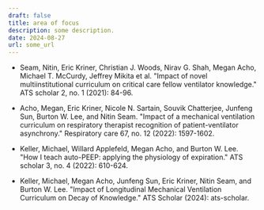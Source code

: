 ```yaml
---
draft: false
title: area of focus
description: some description.
date: 2024-08-27
url: some_url
---
```


- Seam, Nitin, Eric Kriner, Christian J. Woods, Nirav G. Shah, Megan Acho, Michael T. McCurdy, Jeffrey Mikita et al. "Impact of novel multiinstitutional curriculum on critical care fellow ventilator knowledge." ATS scholar 2, no. 1 (2021): 84-96. 

- Acho, Megan, Eric Kriner, Nicole N. Sartain, Souvik Chatterjee, Junfeng Sun, Burton W. Lee, and Nitin Seam. "Impact of a mechanical ventilation curriculum on respiratory therapist recognition of patient-ventilator asynchrony." Respiratory care 67, no. 12 (2022): 1597-1602.

- Keller, Michael, Willard Applefeld, Megan Acho, and Burton W. Lee. "How I teach auto-PEEP: applying the physiology of expiration." ATS scholar 3, no. 4 (2022): 610-624.

- Keller, Michael, Megan Acho, Junfeng Sun, Eric Kriner, Nitin Seam, and Burton W. Lee. "Impact of Longitudinal Mechanical Ventilation Curriculum on Decay of Knowledge." ATS Scholar (2024): ats-scholar.